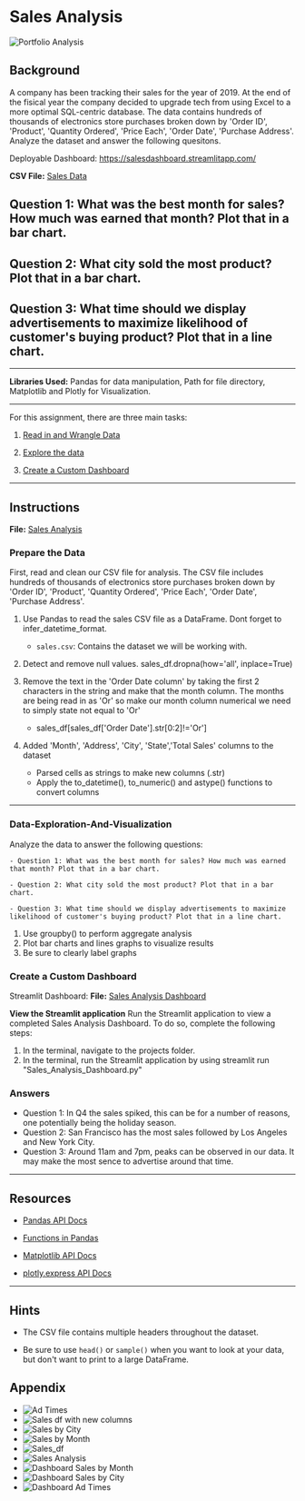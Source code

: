 # Sales Analysis

![Portfolio Analysis](Images/sales-analysis.png)

## Background

A company has been tracking their sales for the year of 2019. At the end of the fisical year the company decided to upgrade tech from using Excel to a more optimal SQL-centric database.
 The data contains hundreds of thousands of electronics store purchases broken down by 'Order ID', 'Product', 'Quantity Ordered', 'Price Each', 'Order Date', 'Purchase Address'. Analyze the dataset and answer the following quesitons.
 
 Deployable Dashboard: https://salesdashboard.streamlitapp.com/

**CSV File:** [Sales Data](Images/sales.csv)

## Question 1: What was the best month for sales? How much was earned that month? Plot that in a bar chart.

## Question 2: What city sold the most product? Plot that in a bar chart.

## Question 3: What time should we display advertisements to maximize likelihood of customer's buying product? Plot that in a line chart.
 
---

**Libraries Used:** Pandas for data manipulation, Path for file directory, Matplotlib and Plotly for Visualization.

---

For this assignment, there are three main tasks:

1. [Read in and Wrangle Data](#Prepare-the-Data)

2. [Explore the data](#Data-Exploration-And-Visualization)

3. [Create a Custom Dashboard](#Create-a-Custom-Dashboard)

---

## Instructions

**File:** [Sales Analysis](./Sales_Analysis.ipynb)


### Prepare the Data

First, read and clean our CSV file for analysis. The CSV file includes hundreds of thousands of electronics store purchases broken down by 'Order ID', 'Product', 'Quantity Ordered', 'Price Each', 'Order Date', 'Purchase Address'.

1. Use Pandas to read the sales CSV file as a DataFrame. Dont forget to infer_datetime_format.

    * `sales.csv`: Contains the dataset we will be working with.

2. Detect and remove null values.
    sales_df.dropna(how='all', inplace=True)
    
3. Remove the text in the 'Order Date column' by taking the first 2 characters in the string and make that the month column. The months are being read in as 'Or' so make our month column numerical we need to simply state not equal to 'Or' 
    - sales_df[sales_df['Order Date'].str[0:2]!='Or']
    
        
4. Added 'Month', 'Address', 'City', 'State','Total Sales' columns to the dataset
    - Parsed cells as strings to make new columns (.str)
    - Apply the to_datetime(), to_numeric() and astype() functions to convert columns
    
---

### Data-Exploration-And-Visualization

Analyze the data to answer the following questions:


    - Question 1: What was the best month for sales? How much was earned that month? Plot that in a bar chart.

    - Question 2: What city sold the most product? Plot that in a bar chart.

    - Question 3: What time should we display advertisements to maximize likelihood of customer's buying product? Plot that in a line chart.
1. Use groupby() to perform aggregate analysis
2. Plot bar charts and lines graphs to visualize results
3. Be sure to clearly label graphs
    

### Create a Custom Dashboard

Streamlit Dashboard:
**File:** [Sales Analysis Dashboard](./Sales_Analysis_Dashboard.py)

**View the Streamlit application**
Run the Streamlit application to view a completed Sales Analysis Dashboard. To do so, complete the following steps:

1. In the terminal, navigate to the projects folder.
2. In the terminal, run the Streamlit application by using streamlit run "Sales_Analysis_Dashboard.py"



### Answers

- Question 1: In Q4 the sales spiked, this can be for a number of reasons, one potentially being the holiday season.
- Question 2: San Francisco has the most sales followed by Los Angeles and New York City.
- Question 3: Around 11am and 7pm, peaks can be observed in our data. It may make the most sence to advertise around that time.

---

## Resources

* [Pandas API Docs](https://pandas.pydata.org/pandas-docs/stable/reference/index.html)

* [Functions in Pandas](https://pandas.pydata.org/pandas-docs/stable/reference/api/pandas.DataFrame.html)

* [Matplotlib API Docs](https://matplotlib.org/stable/api/index.html)

* [plotly.express API Docs](https://plotly.com/python-api-reference/plotly.express.html)

---

## Hints

* The CSV file contains multiple headers throughout the dataset.

* Be sure to use `head()` or `sample()` when you want to look at your data, but don't want to print to a large DataFrame.


## Appendix

* ![Ad Times](Images/ad_times.png)
* ![Sales df with new columns](Images/final_sales_df.png)
* ![Sales by City](Images/sales_by_city.png)
* ![Sales by Month](Images/sales_by_month.png)
* ![Sales_df](Images/sales_df.png)
* ![Sales Analysis](Images/sales-analysis.png)
* ![Dashboard Sales by Month](Images/dashboard_sales_by_month.png)
* ![Dashboard Sales by City](Images/dashboard_sales_by_city.png)
* ![Dashboard Ad Times](Images/dashboard_ad_times.png)
